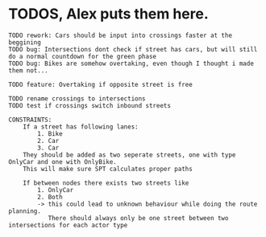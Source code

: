 # TODOS, Alex puts them here.
    TODO rework: Cars should be input into crossings faster at the beggining
    TODO bug: Intersections dont check if street has cars, but will still do a normal countdown for the green phase
    TODO bug: Bikes are somehow overtaking, even though I thought i made them not...

	TODO feature: Overtaking if opposite street is free

	TODO rename crossings to intersections
	TODO test if crossings switch inbound streets

	CONSTRAINTS:
		If a street has following lanes:
			1. Bike
			2. Car
			3. Car
		They should be added as two seperate streets, one with type OnlyCar and one with OnlyBike.
		This will make sure SPT calculates proper paths

		If between nodes there exists two streets like
			1. OnlyCar
			2. Both
			-> this could lead to unknown behaviour while doing the route planning. 
			   There should always only be one street between two intersections for each actor type

